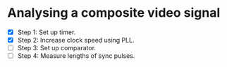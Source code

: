 # Analysing a composite video signal
- [x] Step 1: Set up timer.
- [x] Step 2: Increase clock speed using PLL.
- [ ] Step 3: Set up comparator.
- [ ] Step 4: Measure lengths of sync pulses.
